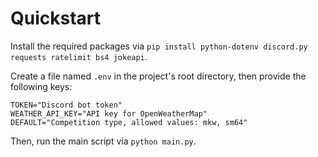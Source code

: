 # Quickstart

Install the required packages via `pip install python-dotenv discord.py requests ratelimit bs4 jokeapi`.

Create a file named `.env` in the project's root directory, then provide the following keys:

```
TOKEN="Discord bot token" 
WEATHER_API_KEY="API key for OpenWeatherMap"
DEFAULT="Competition type, allowed values: mkw, sm64"
```

Then, run the main script via `python main.py`.